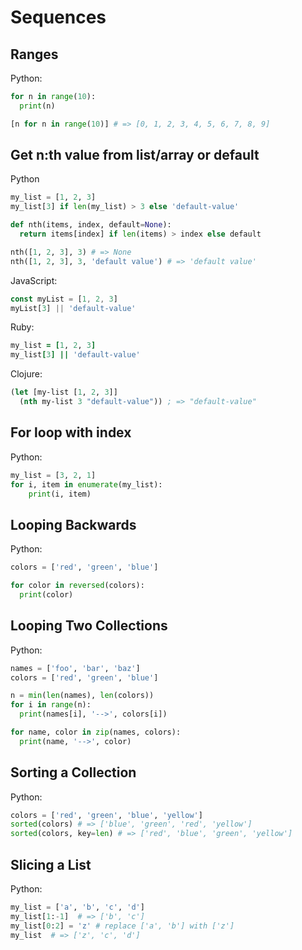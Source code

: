 # Sequences

## Ranges

Python:

```python
for n in range(10):
  print(n)

[n for n in range(10)] # => [0, 1, 2, 3, 4, 5, 6, 7, 8, 9]
```

## Get n:th value from list/array or default

Python

```python
my_list = [1, 2, 3]
my_list[3] if len(my_list) > 3 else 'default-value'

def nth(items, index, default=None):
  return items[index] if len(items) > index else default

nth([1, 2, 3], 3) # => None
nth([1, 2, 3], 3, 'default value') # => 'default value'
```

JavaScript:

```javascript
const myList = [1, 2, 3]
myList[3] || 'default-value'
```

Ruby:

```ruby
my_list = [1, 2, 3]
my_list[3] || 'default-value'
```

Clojure:

```clojure
(let [my-list [1, 2, 3]]
  (nth my-list 3 "default-value")) ; => "default-value"
```

## For loop with index

Python:

```python
my_list = [3, 2, 1]
for i, item in enumerate(my_list):
    print(i, item)
```

## Looping Backwards

Python:

```python
colors = ['red', 'green', 'blue']

for color in reversed(colors):
  print(color)
```

## Looping Two Collections

Python:

```python
names = ['foo', 'bar', 'baz']
colors = ['red', 'green', 'blue']

n = min(len(names), len(colors))
for i in range(n):
  print(names[i], '-->', colors[i])

for name, color in zip(names, colors):
  print(name, '-->', color)
```

## Sorting a Collection

Python:

```python
colors = ['red', 'green', 'blue', 'yellow']
sorted(colors) # => ['blue', 'green', 'red', 'yellow']
sorted(colors, key=len) # => ['red', 'blue', 'green', 'yellow']
```

## Slicing a List

Python:

```python
my_list = ['a', 'b', 'c', 'd']
my_list[1:-1]  # => ['b', 'c']
my_list[0:2] = 'z' # replace ['a', 'b'] with ['z']
my_list  # => ['z', 'c', 'd']
```
